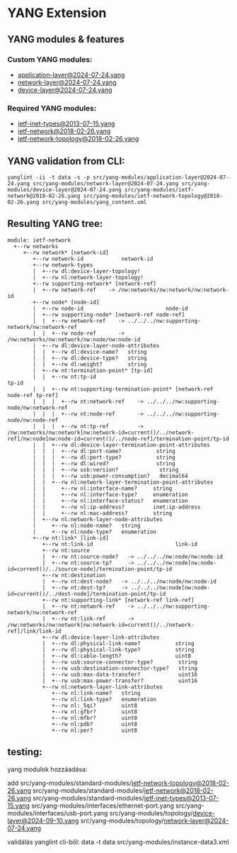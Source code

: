 # YANG Extension

## YANG modules & features

### Custom YANG modules:
 - application-layer@2024-07-24.yang
 - network-layer@2024-07-24.yang
 - device-layer@2024-07-24.yang

### Required YANG modules:
 - ietf-inet-types@2013-07-15.yang
 - ietf-network@2018-02-26.yang
 - ietf-network-topology@2018-02-26.yang

## YANG validation from CLI:
```
yanglint -ii -t data -s -p src/yang-modules/application-layer@2024-07-24.yang src/yang-modules/network-layer@2024-07-24.yang src/yang-modules/device-layer@2024-07-24.yang src/yang-modules/ietf-network@2018-02-26.yang src/yang-modules/ietf-network-topology@2018-02-26.yang src/yang-modules/yang_content.xml
```

## Resulting YANG tree:
```
module: ietf-network
  +--rw networks
     +--rw network* [network-id]
        +--rw network-id            network-id
        +--rw network-types
        |  +--rw dl:device-layer-topology!
        |  +--rw nl:network-layer-topology!
        +--rw supporting-network* [network-ref]
        |  +--rw network-ref    -> /nw:networks/nw:network/nw:network-id
        +--rw node* [node-id]
        |  +--rw node-id                          node-id
        |  +--rw supporting-node* [network-ref node-ref]
        |  |  +--rw network-ref    -> ../../../nw:supporting-network/nw:network-ref
        |  |  +--rw node-ref       -> /nw:networks/nw:network/nw:node/nw:node-id
        |  +--rw dl:device-layer-node-attributes
        |  |  +--rw dl:device-name?   string
        |  |  +--rw dl:device-type?   string
        |  |  +--rw dl:weight?        string
        |  +--rw nt:termination-point* [tp-id]
        |  |  +--rw nt:tp-id                                         tp-id
        |  |  +--rw nt:supporting-termination-point* [network-ref node-ref tp-ref]
        |  |  |  +--rw nt:network-ref    -> ../../../nw:supporting-node/nw:network-ref
        |  |  |  +--rw nt:node-ref       -> ../../../nw:supporting-node/nw:node-ref
        |  |  |  +--rw nt:tp-ref         -> /nw:networks/nw:network[nw:network-id=current()/../network-ref]/nw:node[nw:node-id=current()/../node-ref]/termination-point/tp-id
        |  |  +--rw dl:device-layer-termination-point-attributes
        |  |  |  +--rw dl:port-name?           string
        |  |  |  +--rw dl:port-type?           string
        |  |  |  +--rw dl:wired?               string
        |  |  |  +--rw usb:version?             string
        |  |  |  +--rw usb:power-consumption?   decimal64
        |  |  +--rw nl:network-layer-termination-point-attributes
        |  |     +--rw nl:interface-name?     string
        |  |     +--rw nl:interface-type?     enumeration
        |  |     +--rw nl:interface-status?   enumeration
        |  |     +--rw nl:ip-address?         inet:ip-address
        |  |     +--rw nl:mac-address?        string
        |  +--rw nl:network-layer-node-attributes
        |     +--rw nl:node-name?   string
        |     +--rw nl:node-type?   enumeration
        +--rw nt:link* [link-id]
           +--rw nt:link-id                          link-id
           +--rw nt:source
           |  +--rw nt:source-node?   -> ../../../nw:node/nw:node-id
           |  +--rw nt:source-tp?     -> ../../../nw:node[nw:node-id=current()/../source-node]/termination-point/tp-id
           +--rw nt:destination
           |  +--rw nt:dest-node?   -> ../../../nw:node/nw:node-id
           |  +--rw nt:dest-tp?     -> ../../../nw:node[nw:node-id=current()/../dest-node]/termination-point/tp-id
           +--rw nt:supporting-link* [network-ref link-ref]
           |  +--rw nt:network-ref    -> ../../../nw:supporting-network/nw:network-ref
           |  +--rw nt:link-ref       -> /nw:networks/nw:network[nw:network-id=current()/../network-ref]/link/link-id
           +--rw dl:device-layer-link-attributes
           |  +--rw dl:physical-link-name?           string
           |  +--rw dl:physical-link-type?           string
           |  +--rw dl:cable-length?                 uint8
           |  +--rw usb:source-connector-type?        string
           |  +--rw usb:destination-connector-type?   string
           |  +--rw usb:max-data-transfer?            uint16
           |  +--rw usb:max-power-transfer?           uint16
           +--rw nl:network-layer-link-attributes
              +--rw nl:link-name?   string
              +--rw nl:link-type?   enumeration
              +--rw nl:_5qi?        uint8
              +--rw nl:gfbr?        uint8
              +--rw nl:mfbr?        uint8
              +--rw nl:pdb?         uint8
              +--rw nl:per?         uint8
```

## testing:

yang modulok hozzáadása:

add src/yang-modules/standard-modules/ietf-network-topology@2018-02-26.yang src/yang-modules/standard-modules/ietf-network@2018-02-26.yang src/yang-modules/standard-modules/ietf-inet-types@2013-07-15.yang src/yang-modules/interfaces/ethernet-port.yang src/yang-modules/interfaces/usb-port.yang src/yang-modules/topology/device-layer@2024-09-10.yang src/yang-modules/topology/network-layer@2024-07-24.yang

validálás yanglint cli-ből:  data -t data src/yang-modules/instance-data3.xml 